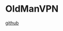 # OldManVPN
[github](https://img.shields.io/github/stars/upspede/OldManVPN.github.io.svg?style=social)

